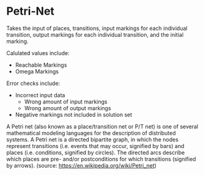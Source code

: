 # Petri-Net

Takes the input of places, transitions, input markings for each individual transition, output markings for each individual transition, and the initial marking. 

Calulated values include:
  - Reachable Markings
  - Omega Markings

Error checks include:
  - Incorrect input data
    - Wrong amount of input markings
    - Wrong amount of output markings
  - Negative markings not included in solution set


A Petri net (also known as a place/transition net or P/T net) is one of several mathematical modeling languages for the description of distributed systems. A Petri net is a directed bipartite graph, in which the nodes represent transitions (i.e. events that may occur, signified by bars) and places (i.e. conditions, signified by circles). The directed arcs describe which places are pre- and/or postconditions for which transitions (signified by arrows). (source: https://en.wikipedia.org/wiki/Petri_net)
